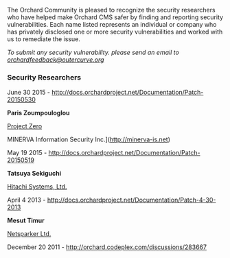 
The Orchard Community is pleased to recognize the security researchers who have helped make Orchard CMS safer by finding and reporting security vulnerabilities. Each name listed represents an individual or company who has privately disclosed one or more security vulnerabilities and worked with us to remediate the issue.

_To submit any security vulnerability. please send an email to <orchardfeedback@outercurve.org>_

### Security Researchers

June 30 2015 - http://docs.orchardproject.net/Documentation/Patch-20150530

**Paris Zoumpouloglou**

[Project Zero](http://projectzero.gr/en/)

MINERVA Information Security Inc.](http://minerva-is.net)

May 19 2015 - http://docs.orchardproject.net/Documentation/Patch-20150519

**Tatsuya Sekiguchi**

[Hitachi Systems, Ltd.](http://www.hitachi-systems.com/eng/)

April 4 2013 - http://docs.orchardproject.net/Documentation/Patch-4-30-2013

**Mesut Timur**

[Netsparker Ltd.](https://www.netsparker.com/)

December 20 2011 - http://orchard.codeplex.com/discussions/283667
